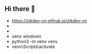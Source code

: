 ## Hi there 👋
- https://zikdev-vn.github.io/zikdev-vn
-
- 
- venv windown
- python3 -m venv venv
- venv\Scripts\activate
<!--
**zikdev-vn/zikdev-vn** is a ✨ _special_ ✨ repository because its `README.md` (this file) appears on your GitHub profile.

Here are some ideas to get you started:

- 🔭 I’m currently working on ...
- 🌱 I’m currently learning ...
- 👯 I’m looking to collaborate on ...
- 🤔 I’m looking for help with ...
- 💬 Ask me about ...
- 📫 How to reach me: ...
- 😄 Pronouns: ...
- ⚡ Fun fact: ...
-->
